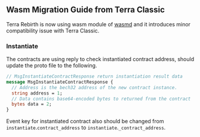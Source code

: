 ## Wasm Migration Guide from Terra Classic
Terra Rebirth is now using wasm module of [wasmd](https://github.com/CosmWasm/wasmd) and it introduces minor compatibility issue with Terra Classic.

### Instantiate 

The contracts are using reply to check instantiated contract address, 
should update the proto file to the following.
```protobuf
// MsgInstantiateContractResponse return instantiation result data
message MsgInstantiateContractResponse {
  // Address is the bech32 address of the new contract instance.
  string address = 1;
  // Data contains base64-encoded bytes to returned from the contract
  bytes data = 2;
}
```

Event key for instantiated contract also should be changed
from `instantiate`.`contract_address` to `instantiate`.`_contract_address`.

